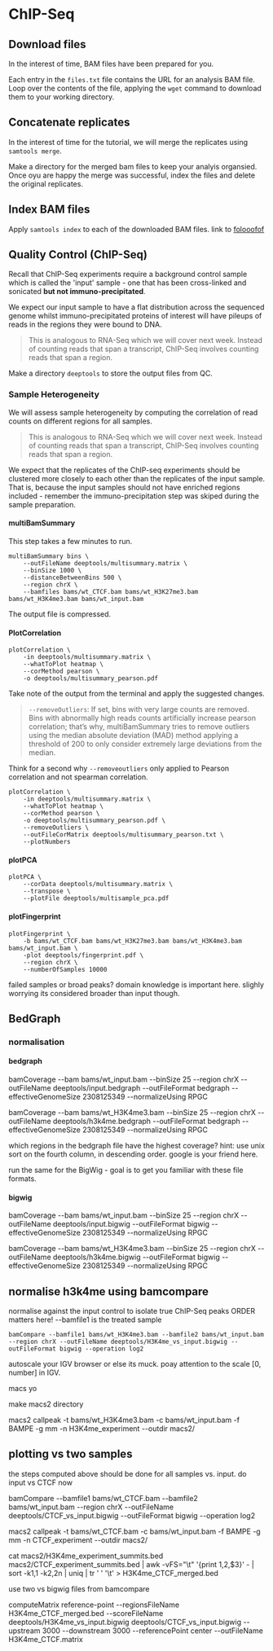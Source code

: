 # ChIP-Seq

## Download files

In the interest of time, BAM files have been prepared for you.

Each entry in the `files.txt` file contains the URL for an analysis BAM file. Loop over the contents of the file, applying the `wget` command to download them to your working directory.

## Concatenate replicates

In the interest of time for the tutorial, we will merge the replicates using `samtools merge`.

Make a directory for the merged bam files to keep your analyis organsied. Once oyu are happy the merge was successful, index the files and delete the original replicates. 

## Index BAM files

Apply `samtools index` to each of the downloaded BAM files. link to [folooofof](#concatenate-replicates)

## Quality Control (ChIP-Seq)

Recall that ChIP-Seq experiments require a background control sample which is called the 'input' sample - one that has been cross-linked and sonicated **but not immuno-precipitated**.

We expect our input sample to have a flat distribution across the sequenced genome whilst immuno-precipitated proteins of interest will have pileups of reads in the regions they were bound to DNA.

> This is analogous to RNA-Seq which we will cover next week. Instead of counting reads that span a transcript, ChIP-Seq involves counting reads that span a region.

Make a directory `deeptools` to store the output files from QC.

### Sample Heterogeneity

We will assess sample heterogeneity by computing the correlation of read counts on different regions for all samples.

> This is analogous to RNA-Seq which we will cover next week. Instead of counting reads that span a transcript, ChIP-Seq involves counting reads that span a region.

We expect that the replicates of the ChIP-seq experiments should be clustered more closely to each other than the replicates of the input sample. That is, because the input samples should not have enriched regions included - remember the immuno-precipitation step was skiped during the sample preparation.

#### multiBamSummary

This step takes a few minutes to run.

```console
multiBamSummary bins \
    --outFileName deeptools/multisummary.matrix \
    --binSize 1000 \
    --distanceBetweenBins 500 \
    --region chrX \
    --bamfiles bams/wt_CTCF.bam bams/wt_H3K27me3.bam bams/wt_H3K4me3.bam bams/wt_input.bam
```

The output file is compressed.

#### PlotCorrelation

```console
plotCorrelation \
    -in deeptools/multisummary.matrix \
    --whatToPlot heatmap \
    --corMethod pearson \
    -o deeptools/multisummary_pearson.pdf
```

Take note of the output from the terminal and apply the suggested changes.

> `--removeOutliers`: If set, bins with very large counts are removed. Bins with abnormally high reads counts artificially increase pearson correlation; that’s why, multiBamSummary tries to remove outliers using the median absolute deviation (MAD) method applying a threshold of 200 to only consider extremely large deviations from the median.

Think for a second why `--removeoutliers` only applied to Pearson correlation and not spearman correlation. 

```console
plotCorrelation \
    -in deeptools/multisummary.matrix \
    --whatToPlot heatmap \
    --corMethod pearson \
    -o deeptools/multisummary_pearson.pdf \
    --removeOutliers \
    --outFileCorMatrix deeptools/multisummary_pearson.txt \
    --plotNumbers
```

#### plotPCA 

```console
plotPCA \
    --corData deeptools/multisummary.matrix \
    --transpose \
    --plotFile deeptools/multisample_pca.pdf
```

#### plotFingerprint


```console
plotFingerprint \
    -b bams/wt_CTCF.bam bams/wt_H3K27me3.bam bams/wt_H3K4me3.bam bams/wt_input.bam \
    -plot deeptools/fingerprint.pdf \
    --region chrX \
    --numberOfSamples 10000
```

failed samples or broad peaks? domain knowledge is important here. slighly worrying its considered broader than input though. 

## BedGraph

### normalisation

#### bedgraph

bamCoverage --bam bams/wt_input.bam --binSize 25 --region chrX --outFileName deeptools/input.bedgraph --outFileFormat bedgraph --effectiveGenomeSize 2308125349 --normalizeUsing RPGC


bamCoverage --bam bams/wt_H3K4me3.bam --binSize 25 --region chrX --outFileName deeptools/h3k4me.bedgraph --outFileFormat bedgraph --effectiveGenomeSize 2308125349 --normalizeUsing RPGC

which regions in the bedgraph file have the highest coverage? hint: use unix sort on the fourth column, in descending order. google is your friend here. 

run the same for the BigWig - goal is to get you familiar with these file formats. 

#### bigwig

bamCoverage --bam bams/wt_input.bam --binSize 25 --region chrX --outFileName deeptools/input.bigwig --outFileFormat bigwig --effectiveGenomeSize 2308125349 --normalizeUsing RPGC


bamCoverage --bam bams/wt_H3K4me3.bam --binSize 25 --region chrX --outFileName deeptools/h3k4me.bigwig --outFileFormat bigwig --effectiveGenomeSize 2308125349 --normalizeUsing RPGC


## normalise h3k4me using bamcompare

normalise against the input control to isolate true ChIP-Seq peaks 
 ORDER matters here! --bamfile1 is the treated sample

```console
bamCompare --bamfile1 bams/wt_H3K4me3.bam --bamfile2 bams/wt_input.bam --region chrX --outFileName deeptools/H3K4me_vs_input.bigwig --outFileFormat bigwig --operation log2
```

autoscale your IGV browser or else its muck. poay attention to the scale [0, number] in IGV. 


macs yo

make macs2 directory

macs2 callpeak -t bams/wt_H3K4me3.bam -c bams/wt_input.bam -f BAMPE -g mm -n H3K4me_experiment --outdir macs2/


## plotting vs two samples

the steps computed above should be done for all samples vs. input. do input vs CTCF now

bamCompare --bamfile1 bams/wt_CTCF.bam --bamfile2 bams/wt_input.bam --region chrX --outFileName deeptools/CTCF_vs_input.bigwig --outFileFormat bigwig --operation log2

macs2 callpeak -t bams/wt_CTCF.bam -c bams/wt_input.bam -f BAMPE -g mm -n CTCF_experiment --outdir macs2/

cat macs2/H3K4me_experiment_summits.bed macs2/CTCF_experiment_summits.bed | awk -vFS="\t" '{print $1,$2,$3}' - | sort -k1,1 -k2,2n | uniq | tr ' ' '\t'  > H3K4me_CTCF_merged.bed



use two vs bigwig files from bamcompare

computeMatrix reference-point --regionsFileName H3K4me_CTCF_merged.bed --scoreFileName deeptools/H3K4me_vs_input.bigwig deeptools/CTCF_vs_input.bigwig --upstream 3000 --downstream 3000 --referencePoint center --outFileName H3K4me_CTCF.matrix
